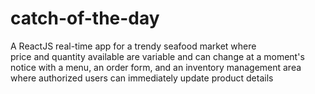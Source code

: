 # catch-of-the-day
A ReactJS real-time app for a trendy seafood market where price and quantity available are variable and can change at a moment's notice with a menu, an order form, and an inventory management area where authorized users can immediately update product details
